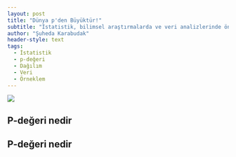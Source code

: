 ```yaml
---
layout: post
title: "Dünya p'den Büyüktür!"
subtitle: "İstatistik, bilimsel araştırmalarda ve veri analizlerinde önemli bir rol oynamaktadır. Bu alandaki birçok terimden biri de "p değeri"dir. P değeri, birçok araştırmacının odak noktası olmuş ve sıkça yanlış yorumlanmış bir istatistiksel ölçüdür. Bu yazıda, p değerinin ne olduğunu, nasıl hesaplandığını ve en önemlisi nasıl doğru bir şekilde yorumlanması gerektiğini ele alacağım."
author: "Şuheda Karabudak"
header-style: text
tags:
  - İstatistik
  - p-değeri
  - Dağılım
  - Veri
  - Örneklem
---
```


![](https://i0.wp.com/3.bp.blogspot.com/-y_hvRb5anNc/VTGkru5LZeI/AAAAAAAABNo/GAVvAbPS-CQ/s1600/worship.gif?resize=320%2C225)


P-değeri nedir
--



P-değeri nedir
--

